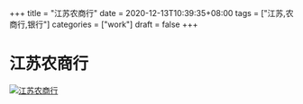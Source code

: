 +++
title = "江苏农商行"
date = 2020-12-13T10:39:35+08:00
tags = ["江苏,农商行,银行"]
categories = ["work"]
draft = false
+++
# 江苏农商行
[![江苏农商行](https://pic.downk.cc/item/5f6cc559160a154a67912a1e.png)](https://pic.downk.cc/item/5f6cc559160a154a67912a1e.png)